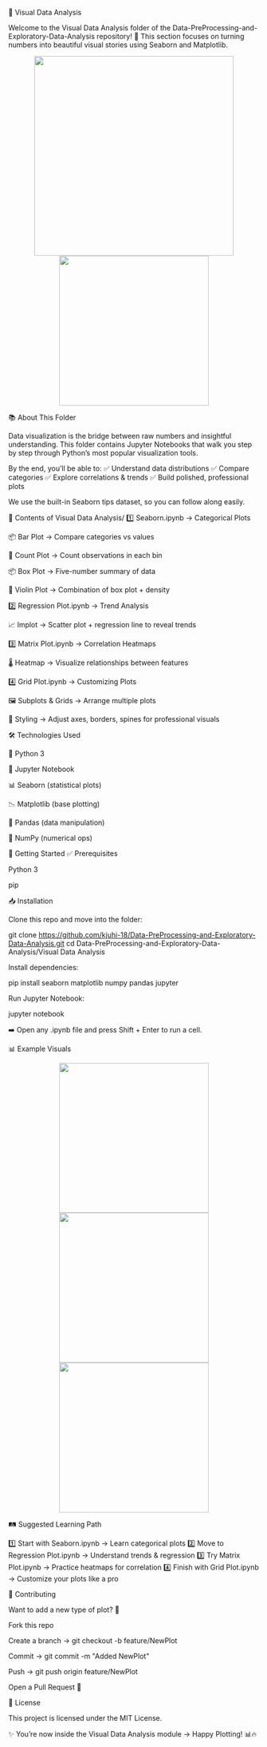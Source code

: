 📂 Visual Data Analysis

Welcome to the Visual Data Analysis folder of the Data-PreProcessing-and-Exploratory-Data-Analysis repository! 🎉
This section focuses on turning numbers into beautiful visual stories using Seaborn and Matplotlib.

<p align="center"> <img src="https://matplotlib.org/stable/_images/sphx_glr_bar_label_demo_thumb.png" width="400"> <img src="https://seaborn.pydata.org/_images/seaborn-logo-wide.png" width="300"> </p>
📚 About This Folder

Data visualization is the bridge between raw numbers and insightful understanding.
This folder contains Jupyter Notebooks that walk you step by step through Python’s most popular visualization tools.

By the end, you’ll be able to:
✅ Understand data distributions
✅ Compare categories
✅ Explore correlations & trends
✅ Build polished, professional plots

We use the built-in Seaborn tips dataset, so you can follow along easily.

📂 Contents of Visual Data Analysis/
1️⃣ Seaborn.ipynb → Categorical Plots

📦 Bar Plot → Compare categories vs values

🔢 Count Plot → Count observations in each bin

📦 Box Plot → Five-number summary of data

🎻 Violin Plot → Combination of box plot + density

2️⃣ Regression Plot.ipynb → Trend Analysis

📈 lmplot → Scatter plot + regression line to reveal trends

3️⃣ Matrix Plot.ipynb → Correlation Heatmaps

🌡️ Heatmap → Visualize relationships between features

4️⃣ Grid Plot.ipynb → Customizing Plots

🖼️ Subplots & Grids → Arrange multiple plots

🎨 Styling → Adjust axes, borders, spines for professional visuals

🛠️ Technologies Used

🐍 Python 3

📓 Jupyter Notebook

📊 Seaborn (statistical plots)

📉 Matplotlib (base plotting)

🐼 Pandas (data manipulation)

🔢 NumPy (numerical ops)

🚀 Getting Started
✅ Prerequisites

Python 3

pip

📥 Installation

Clone this repo and move into the folder:

git clone https://github.com/kjuhi-18/Data-PreProcessing-and-Exploratory-Data-Analysis.git
cd Data-PreProcessing-and-Exploratory-Data-Analysis/Visual Data Analysis


Install dependencies:

pip install seaborn matplotlib numpy pandas jupyter


Run Jupyter Notebook:

jupyter notebook


➡️ Open any .ipynb file and press Shift + Enter to run a cell.

📊 Example Visuals
<p align="center"> <img src="https://seaborn.pydata.org/_images/seaborn-barplot-1.png" width="300"> <img src="https://seaborn.pydata.org/_images/seaborn-boxplot-1.png" width="300"> <img src="https://seaborn.pydata.org/_images/seaborn-heatmap-1.png" width="300"> </p>
🛤️ Suggested Learning Path

1️⃣ Start with Seaborn.ipynb → Learn categorical plots
2️⃣ Move to Regression Plot.ipynb → Understand trends & regression
3️⃣ Try Matrix Plot.ipynb → Practice heatmaps for correlation
4️⃣ Finish with Grid Plot.ipynb → Customize your plots like a pro

🤝 Contributing

Want to add a new type of plot? 🎉

Fork this repo

Create a branch → git checkout -b feature/NewPlot

Commit → git commit -m "Added NewPlot"

Push → git push origin feature/NewPlot

Open a Pull Request 🚀

📄 License

This project is licensed under the MIT License.

✨ You’re now inside the Visual Data Analysis module → Happy Plotting! 📊🔥
